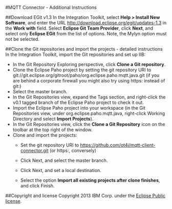 #MQTT Connector - Additional Instructions

##Download EGit v1.3
In the Integration Toolkit, select **Help > Install New Software**, and enter the URL http://download.eclipse.org/egit/updates-1.3 in the **Work with** field. Select **Eclipse Git Team Provider**, click **Next**, and select only **Eclipse EGit** from the list of options. Note, the Mylyn option must not be selected.

##Clone the Git repositories and import the projects - detailed instructions
In the Integration Toolkit, import the Git repositories and set up IIB:

* In the Git Repository Exploring perspective, click **Clone a Git repository**.
* Clone the Eclipse Paho project by setting the git repository URI to git://git.eclipse.org/gitroot/paho/org.eclipse.paho.mqtt.java.git (if you are behind a corporate firewall you might also try using https: instead of git:)
* Select the master branch.
* In the Git Repositories view, expand the Tags section, and right-click the v0.1 tagged branch of the Eclipse Paho project to check it out.
* Import the Eclipse Paho project into your workspace (in the Git Repositories view, under org.eclipse.paho.mqtt.java, right-click Working Directory and select **Import Projects**). 
* In the Git Repositories view, click the **Clone a Git Repository** icon on the toolbar at the top right of the window.
* Clone and import the projects:
  * Set the git repository URI to https://github.com/ot4i/mqtt-client-connector.git (or https:, conversely)
   
  * Click Next, and select the master branch.
  * Click Next, and set a local destination.
  * Select the option **Import all existing projects after clone finishes**, and click Finish. 

##Copyright and license
Copyright 2013 IBM Corp. under the [Eclipse Public license](http://www.eclipse.org/legal/epl-v10.html).
